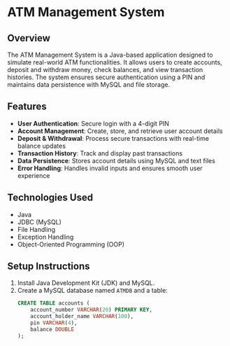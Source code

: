 # ATM Management System  

## Overview  
The ATM Management System is a Java-based application designed to simulate real-world ATM functionalities. It allows users to create accounts, deposit and withdraw money, check balances, and view transaction histories. The system ensures secure authentication using a PIN and maintains data persistence with MySQL and file storage.  

## Features  
- **User Authentication**: Secure login with a 4-digit PIN  
- **Account Management**: Create, store, and retrieve user account details  
- **Deposit & Withdrawal**: Process secure transactions with real-time balance updates  
- **Transaction History**: Track and display past transactions  
- **Data Persistence**: Stores account details using MySQL and text files  
- **Error Handling**: Handles invalid inputs and ensures smooth user experience  

## Technologies Used  
- Java  
- JDBC (MySQL)  
- File Handling  
- Exception Handling  
- Object-Oriented Programming (OOP)  

## Setup Instructions  
1. Install Java Development Kit (JDK) and MySQL.  
2. Create a MySQL database named `ATMDB` and a table:  
   ```sql
   CREATE TABLE accounts (
       account_number VARCHAR(20) PRIMARY KEY,
       account_holder_name VARCHAR(100),
       pin VARCHAR(4),
       balance DOUBLE
   );

